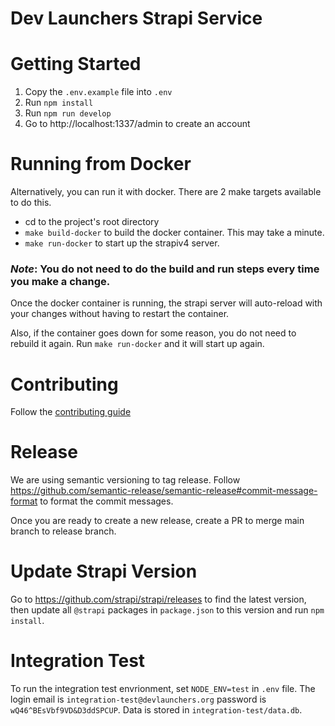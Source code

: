  # Dev Launchers Strapi Service

# Getting Started
1. Copy the `.env.example` file into `.env`
2. Run `npm install`
3. Run `npm run develop`
4. Go to http://localhost:1337/admin to create an account

# Running from Docker
Alternatively, you can run it with docker. There are 2 make targets available to do this.
- cd to the project's root directory
- `make build-docker` to build the docker container. This may take a minute.
- `make run-docker` to start up the strapiv4 server.

### **_Note_**: You do not need to do the build and run steps every time you make a change.
Once the docker container is running, the strapi server will auto-reload with your changes without having to restart the container.

Also, if the container goes down for some reason, you do not need to rebuild it again. Run `make run-docker` and it will start up again.

# Contributing
Follow the [contributing guide](./CONTRIBUTING.md)

# Release
We are using semantic versioning to tag release. Follow https://github.com/semantic-release/semantic-release#commit-message-format
to format the commit messages.

Once you are ready to create a new release, create a PR to merge main branch to release branch.

# Update Strapi Version
Go to https://github.com/strapi/strapi/releases to find the latest version, then update all `@strapi` packages in
`package.json` to this version and run `npm install`.

# Integration Test
To run the integration test envrionment, set `NODE_ENV=test` in `.env` file. The login email is `integration-test@devlaunchers.org`
password is `wQ46^BEsVbf9VD&D3ddSPCUP`. Data is stored in `integration-test/data.db`.